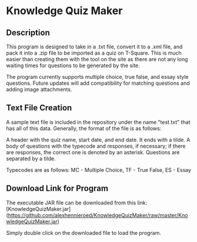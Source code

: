 # Knowledge Quiz Maker

## Description
This program is designed to take in a .txt file, convert it to a .xml file, and pack it into a .zip file to be imported as a quiz on T-Square.
This is much easier than creating them with the tool on the site as there are not any long waiting times for questions to be generated by the site.

The program currently supports multiple choice, true false, and essay style questions.
Future updates will add compatibility for matching questions and adding image attachments.

## Text File Creation
A sample text file is included in the repository under the name "test.txt" that has all of this data.
Generally, the format of the file is as follows:

A header with the quiz name, start date, and end date. It ends with a tilde.
A body of questions with the typecode and responses, if necessary; if there are responses, the correct one is denoted by an asterisk.
Questions are separated by a tilde.

Typecodes are as follows:
MC - Multiple Choice,
TF - True False,
ES - Essay

## Download Link for Program
The executable JAR file can be downloaded from this link: [KnowledgeQuizMaker.jar] (https://github.com/alexhennieroed/KnowledgeQuizMaker/raw/master/KnowledgeQuizMaker.jar)

Simply double click on the downloaded file to load the program.
